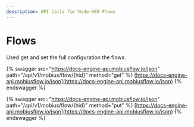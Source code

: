 ```yaml
---
description: API Calls for Node-RED Flows
---
```


# Flows

Used get and set the full configuration the flows.

{% swagger src="https://docs-engine-api.mobiusflow.io/json" path="/api/v1/mobius/flow/{hid}" method="get" %}
[https://docs-engine-api.mobiusflow.io/json](https://docs-engine-api.mobiusflow.io/json)
{% endswagger %}

{% swagger src="https://docs-engine-api.mobiusflow.io/json" path="/api/v1/mobius/flow/{hid}" method="put" %}
[https://docs-engine-api.mobiusflow.io/json](https://docs-engine-api.mobiusflow.io/json)
{% endswagger %}
